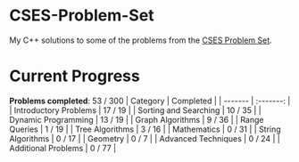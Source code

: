 # CSES-Problem-Set
My C++ solutions to some of the problems from the [CSES Problem Set](https://cses.fi/problemset/).

# Current Progress
**Problems completed**: 53 / 300
| Category | Completed |
| -------  | :-------: |
| Introductory Problems | 17 / 19 |
| Sorting and Searching | 10 / 35 |
| Dynamic Programming   | 13 / 19 |
| Graph Algorithms      | 9 / 36  |
| Range Queries         | 1 / 19  |
| Tree Algorithms       | 3 / 16  |
| Mathematics           | 0 / 31  |
| String Algorithms     | 0 / 17  |
| Geometry              | 0 / 7   |
| Advanced Techniques   | 0 / 24  |
| Additional Problems   | 0 / 77  |